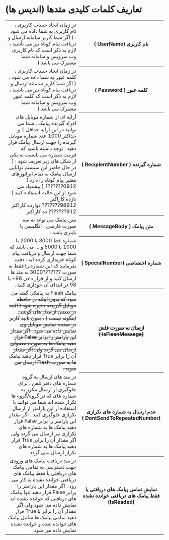 # تعاریف کلمات کلیدی متدها (اندیس ها)
<style>
.markdown-body ul ul, .markdown-body ul ol, .markdown-body ol ol, .markdown-body ol ul {
    direction: rtl;
}
.markdown-body blockquote {
    border-left: 0;
    border-right: 0.25em solid var(--color-border-default);
}
</style>
<table dir="rtl">
<tr>
    <th>نام کاربری (UserName )</th>
    <td>در زمان ایجاد حساب کاربری ، نام کاربری به شما داده می شود . ( اگر شما کاربر سامانه ارسال و دریافت پیام کوتاه نیز می باشید ، لازم به ذکر است که نام کاربری وب سرویس و سامانه شما مشترک می باشد )</td>
</tr>
<tr>
    <th>کلمه عبور ( Password )</th>
    <td>در زمان ایجاد حساب کاربری ، کلمه عبور به شما داده می شود . ( اگر شما کاربر سامانه ارسال و دریافت پیام کوتاه نیز می باشید ، لازم به ذکر است که کلمه عبور وب سرویس و سامانه شما مشترک می باشد )</td>
</tr>
<tr>
    <th>شماره گیرنده ( RecipientNumber )</th>
    <td>آرایه ای از شماره موبایل های افراد گیرنده پیامک . شما می توانید در این آرایه حداقل 1 و حداکثر 1000 عدد شماره موبایل گیرنده را جهت ارسال پیامک قرار دهید . توجه داشته باشید که فرمت شماره می بایست به یکی از شکل های زیر تعریف شود : ( در حال حاضر این سیستم توانایی ارسال پیامک به تمام اپراتورهای معتبر پیام کوتاه را دارد )<br>0912???????		( پیشنهاد می شود از این حالت استفاده کنید )  یازده کاراکتر<br>98912???????		دوازده کاراکتر<br>912???????		ده کاراکتر
    </td>
</tr>
<tr>
    <th>متن پیامک ( MessageBody )</th>
    <td>متن پیامک می تواند به سه صورت فارسی ، انگلیسی یا باینری باشد .</td>
</tr>
<tr>
    <th>شماره اختصاصی (SpecialNumber )</th>
    <td>شماره خط 3000 یا 2000 یا 1000 یا 5000 و ... می باشد که شما جهت ارسال و دریافت پیام کوتاه خریداری کرده اید . دقت بفرمایید که این شماره را فقط به صورت ???????3000 به متد ها ارسال کنید و از قرار دادن 98+ یا 98 در ابتدای آن خوداری کنید .</td>
</tr>
<tr>
    <th><s>ارسال به صورت فلش (IsFlashMessage )</s></th>
    <td><s>پیامک Flash به پیامکی گفته می شود که بدون اینکه در حافظه موبایل گیرینده ذخیره شود ( البته در بعضی از مدل های گوشی اینگونه نیست ) ، بدون تایید کاربر در صفحه نمایش موبایل وی نمایش داده می شود . اگر مقدار این پارامتر را برابر False قرار دهید پیامک ها به صورت معمولی ارسال می گردد ولی اگر مقدار آن را برابر True قرار دهید پیامک ها به صورت Flash ارسال می شوند .</s></td>
</tr>
<tr>
    <th>عدم ارسال به شماره های تکراری (DontSendToRepeatedNumber )</th>
    <td>در متد های ارسال به گروه شماره های دفتر تلفن ، برای جلوگیری از ارسال مکرر به شماره های که در گروه/گروه ها تکرار شده اند شما می توانید با استفاده از این پارامتر از ارسال تکراری جلوگیری کنید . اگر مقدار این پارامتر را برابر False قرار دهید پیامک ها به شماره های تکراری نیز ارسال می گردد ولی اگر مقدار آن را برابر True قرار دهید پیامک ها به شماره های تکرار ارسال نمی گردد.</td>
</tr>
<tr>
    <th>نمایش تمامی پیامک های دریافتی یا فقط پیامک های دریافتی خوانده نشده (IsReaded)</th>
    <td>در متد دریافت پیامک های ورودی جهت دسترسی به تمامی پیامک های دریافتی یا فقط پیامک های دریافتی خوانده نشده به کار می رود . اگر مقدار این پارامتر را برابر False قرار دهید تنها پیامک های دریافتی که خوانده نشده اند نمایش داده می شود ولی اگر مقدار آن را برابر با True قرار دهید تمامی پیامک ها شامل پیامک های خوانده شده و خوانده نشده نمایش داده می شود .</td>
</tr>
</table>